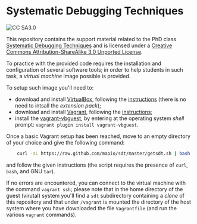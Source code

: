 Systematic Debugging Techniques
===============================

![CC SA3.0](http://i.creativecommons.org/l/by-sa/3.0/88x31.png)

This repository contains the support material related to the PhD class
[Systematic Debugging Techniques](http://santini.di.unimi.it/d/sdt/) and is
licensed under a [Creative Commons Attribution-ShareAlike 3.0 Unported License](http://creativecommons.org/licenses/by-sa/3.0/deed.en_US>).

To practice with the provided code requires the installation and configuration
of several software tools; in order to help students in such task, a *virtual
machine* image possible is provided.

To setup such image you'll need to:

* download and install [VirtualBox](https://www.virtualbox.org/), following the [instructions](https://www.virtualbox.org/manual/ch02.html) (there is no need to intsall the *extension pack*);
* download and install [Vagrant](http://www.vagrantup.com/), following the [instructions](http://docs.vagrantup.com/v2/installation/index.html);
* install the [vagrant-vbguest](https://github.com/dotless-de/vagrant-vbguest), by entering at the operating system *shell* prompt: `vagrant plugin install vagrant-vbguest`.

Once a basic Vagrant setup has been reached, move to an empty directory of your choice and give the following command:

```bash
	curl -sL https://raw.github.com/mapio/sdt/master/getsdt.sh | bash
```

and follow the given instructions (the script requires the presence of `curl`, `bash`, and GNU `tar`).

If no errors are encountered, you can connect to the virtual machine with the
command `vagrant ssh`; please note that in the home directory of the guest
(virutal) system you'll find a `sdt` subdirectory containing a *clone* of this
repository and that under `/vagrant` is mounted the directory of the host
system where you have downloaded the file `Vagrantfile` (and run the various
`vagrant` commands).
